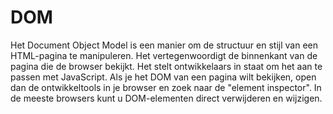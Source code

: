 # DOM


Het Document Object Model is een manier om de structuur en stijl van een HTML-pagina te manipuleren. Het vertegenwoordigt de binnenkant van de pagina die de browser bekijkt. Het stelt ontwikkelaars in staat om het aan te passen met JavaScript. Als je het DOM van een pagina wilt bekijken, open dan de ontwikkeltools in je browser en zoek naar de "element inspector". In de meeste browsers kunt u DOM-elementen direct verwijderen en wijzigen.
